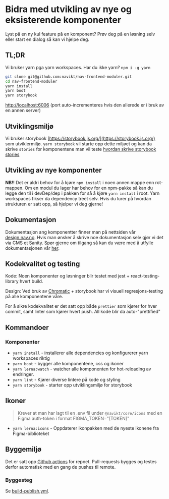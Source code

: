# Bidra med utvikling av nye og eksisterende komponenter

Lyst på en ny kul feature på en komponent? Prøv deg på en løsning selv eller start en dialog så kan vi hjelpe deg.

## TL;DR

Vi bruker yarn pga yarn workspaces. Har du ikke yarn? `npm i -g yarn`

```sh
git clone git@github.com:navikt/nav-frontend-moduler.git
cd nav-frontend-moduler
yarn install
yarn boot
yarn storybook
```

[http://localhost:6006](http://localhost:6006) (port auto-incrementeres hvis den allerede er i bruk av en annen server)

## Utviklingsmiljø

Vi bruker storybook [https://storybook.js.org/](https://storybook.js.org/) som utviklermiljø.
`yarn storybook` vil starte opp dette miljøet og kan da skrive `stories` for komponentene man vil teste [hvordan skrive storybook stories](https://storybook.js.org/docs/react/writing-stories/introduction)

## Utvikling av nye komponenter

**NB!!** Det er aldri behov for å kjøre `npm install` i noen annen mappe enn rot-mappen.
Om en modul du lager har behov for en npm-pakke så kan du legge den til i devDep/dep i pakken for så å kjøre `yarn install` i root. Yarn workspaces fikser da dependency treet selv. Hvis du lurer på hvordan strukturen er satt opp, så hjelper vi deg gjerne!

## Dokumentasjon

Dokumentasjon ang komponentter finner man på nettsiden vår [design.nav.no](https://design.nav.no/). Hvis man ønsker å skrive noe dokumentasjon selv gjør vi det via CMS et Sanity. Spør gjerne om tilgang så kan du være med å utfylle dokumentasjonen vår [her](https://verktoykasse.sanity.studio/).

## Kodekvalitet og testing

Kode: Noen komponenter og løsninger blir testet med jest + react-testing-library hvert build.

Design: Ved bruk av [Chromatic](https://www.chromatic.com/) + storybook har vi visuell regresjons-testing på alle komponentene våre.

For å sikre kodekvalitet er det satt opp både `prettier` som kjører for hver commit, samt linter som kjører hvert push. All kode blir da auto-"prettified"

## Kommandoer

### Komponenter

- `yarn install` - installerer alle dependencies og konfigurerer yarn workspaces riktig
- `yarn boot` - bygger alle komponentene, css og ikoner
- `yarn lerna:watch` - watcher alle komponenten for hot-reloading av endringer.
- `yarn lint` - Kjører diverse lintere på kode og styling
- `yarn storybook` - starter opp utviklingsmiljø for storybook

## Ikoner

> Krever at man har lagt til en .env fil under `@navikt/core/icons` med en Figma auth-token i format FIGMA_TOKEN="[TOKEN]"

- `yarn lerna:icons` - Oppdaterer ikonpakken med de nyeste ikonene fra Figma-biblioteket

## Byggemiljø

Det er satt opp [Github actions](https://github.com/navikt/nav-frontend-moduler/actions) for repoet.
Pull-requests bygges og testes derfor automatisk med en gang de pushes til remote.

### Byggesteg

Se [build-publish.yml](https://github.com/navikt/nav-frontend-moduler/blob/master/.github/workflows/build-publish.yml).
